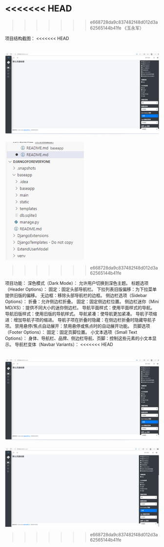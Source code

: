 <<<<<<< HEAD
=======

>>>>>>> e668728da9c837482f48d012d3a62565144b41fe
《玉永军）


项目结构截图：
<<<<<<< HEAD

![alt text](ec63a145ef3bf7c01bf51a79b826b94.png)
=======
![alt text](image-1.png)

>>>>>>> e668728da9c837482f48d012d3a62565144b41fe


项目功能：
深色模式（Dark Mode）：
允许用户切换到深色主题。
标题选项（Header Options）：
固定：固定头部导航栏。
下拉列表旧版偏移：为下拉菜单提供旧版的偏移。
无边框：移除头部导航栏的边框。
侧边栏选项（Sidebar Options）：
折叠：允许侧边栏折叠。
固定：固定侧边栏位置。
侧边栏迷你（Mini MD/XS）：提供不同大小的迷你侧边栏。
导航平面样式：使用平面样式的导航。
导航旧版样式：使用旧版的导航样式。
导航紧凑：使导航更加紧凑。
导航子项缩进：增加导航子项的缩进。
导航子项在折叠时隐藏：在侧边栏折叠时隐藏导航子项。
禁用悬停/焦点自动展开：禁用悬停或焦点时的自动展开功能。
页脚选项（Footer Options）：
固定：固定页脚位置。
小文本选项（Small Text Options）：
身体、导航栏、品牌、侧边栏导航、页脚：控制这些元素的小文本显示。
导航栏变体（Navbar Variants）：
<<<<<<< HEAD

![alt text](ec63a145ef3bf7c01bf51a79b826b94-1.png)
=======
![alt text](image-2.png)
>>>>>>> e668728da9c837482f48d012d3a62565144b41fe
